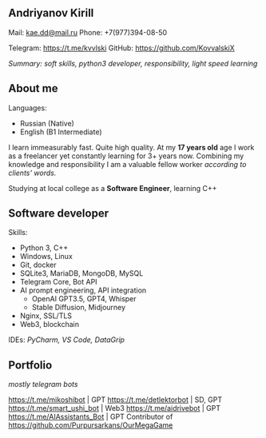 
## Andriyanov Kirill

Mail: kae.dd@mail.ru
Phone: +7(977)394-08-50

Telegram: https://t.me/kvvlski
GitHub: https://github.com/KovvalskiX

_Summary: soft skills, python3 developer, responsibility, light speed learning_

## About me

Languages: 
- Russian (Native)
- English (B1 Intermediate)

I learn immeasurably fast. Quite high quality.
At my **17 years old** age I work as a freelancer yet constantly learning for 3+ years now. Combining my knowledge and responsibility I am a valuable fellow worker _according to clients' words._

Studying at local college as a **Software Engineer**, learning C++

## Software developer

Skills: 
- Python 3, C++
- Windows, Linux
- Git, docker
- SQLite3, MariaDB, MongoDB, MySQL
- Telegram Core, Bot API
- AI prompt engineering, API integration
	- OpenAI GPT3.5, GPT4, Whisper
	- Stable Diffusion, Midjourney
- Nginx, SSL/TLS
- Web3, blockchain

IDEs: _PyCharm, VS Code, DataGrip_

## Portfolio
_mostly telegram bots_

https://t.me/mikoshibot | GPT
https://t.me/detlektorbot | SD, GPT
https://t.me/smart_ushi_bot | Web3
https://t.me/aidrivebot  | GPT
https://t.me/AIAssistants_Bot | GPT
Contributor of https://github.com/Purpursarkans/OurMegaGame

